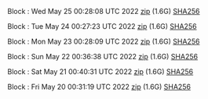 Block [](https://testnet-insight.dashevo.org/insight/block/): Wed May 25 00:28:08 UTC 2022 [zip](https://dash-bootstrap.ams3.digitaloceanspaces.com/testnet/2022-05-25/bootstrap.dat.zip) (1.6G) [SHA256](https://dash-bootstrap.ams3.digitaloceanspaces.com/testnet/2022-05-25/sha256.txt)

Block [](https://testnet-insight.dashevo.org/insight/block/): Tue May 24 00:27:23 UTC 2022 [zip](https://dash-bootstrap.ams3.digitaloceanspaces.com/testnet/2022-05-24/bootstrap.dat.zip) (1.6G) [SHA256](https://dash-bootstrap.ams3.digitaloceanspaces.com/testnet/2022-05-24/sha256.txt)

Block [](https://testnet-insight.dashevo.org/insight/block/): Mon May 23 00:28:09 UTC 2022 [zip](https://dash-bootstrap.ams3.digitaloceanspaces.com/testnet/2022-05-23/bootstrap.dat.zip) (1.6G) [SHA256](https://dash-bootstrap.ams3.digitaloceanspaces.com/testnet/2022-05-23/sha256.txt)

Block [](https://testnet-insight.dashevo.org/insight/block/): Sun May 22 00:36:38 UTC 2022 [zip](https://dash-bootstrap.ams3.digitaloceanspaces.com/testnet/2022-05-22/bootstrap.dat.zip) (1.6G) [SHA256](https://dash-bootstrap.ams3.digitaloceanspaces.com/testnet/2022-05-22/sha256.txt)

Block [](https://testnet-insight.dashevo.org/insight/block/): Sat May 21 00:40:31 UTC 2022 [zip](https://dash-bootstrap.ams3.digitaloceanspaces.com/testnet/2022-05-21/bootstrap.dat.zip) (1.6G) [SHA256](https://dash-bootstrap.ams3.digitaloceanspaces.com/testnet/2022-05-21/sha256.txt)

Block [](https://testnet-insight.dashevo.org/insight/block/): Fri May 20 00:31:19 UTC 2022 [zip](https://dash-bootstrap.ams3.digitaloceanspaces.com/testnet/2022-05-20/bootstrap.dat.zip) (1.6G) [SHA256](https://dash-bootstrap.ams3.digitaloceanspaces.com/testnet/2022-05-20/sha256.txt)
